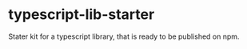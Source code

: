 # typescript-lib-starter
Stater kit for a typescript library, that is ready to be published on npm.
